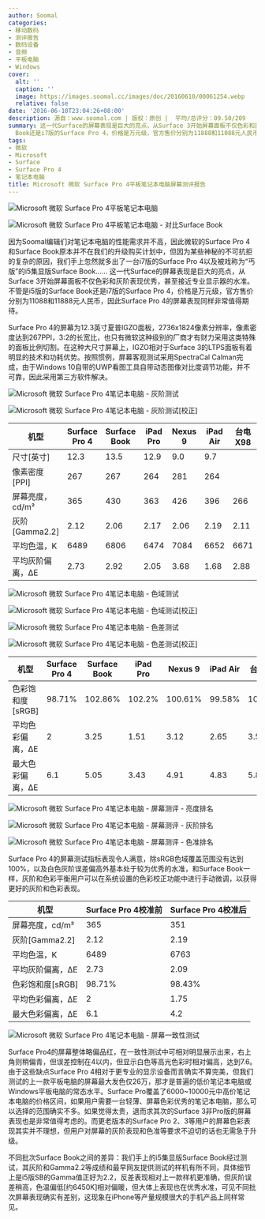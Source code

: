 ```yaml
---
author: Soomal
categories:
- 移动数码
- 测评报告
- 数码设备
- 音频
- 平板电脑
- Windows
cover:
  alt: ''
  caption: ''
  image: https://images.soomal.cc/images/doc/20160610/00061254.webp
  relative: false
date: '2016-06-10T23:04:26+08:00'
description: 源自：www.soomal.com | 版权：原创 |  平均/总评分：09.50/209
summary: 这一代Surface的屏幕表现是巨大的亮点，从Surface 3开始屏幕面板不仅色彩和灰阶表现优秀，甚至可以媲美专业显示器的水平。当然不管是i5版的Surface
  Book还是i7版的Surface Pro 4，价格是万元级，官方售价分别为11888和11088元人民币，因此Surface Pro 4的屏幕表现同样非常值得期待。
tags:
- 微软
- Microsoft
- Surface
- Surface Pro 4
- 笔记本电脑
title: Microsoft 微软 Surface Pro 4平板笔记本电脑屏幕测评报告
---
```


![Microsoft 微软 Surface Pro 4平板笔记本电脑](https://images.soomal.cc/images/doc/20160610/00061252_01.webp)



![Microsoft 微软 Surface Pro 4平板笔记本电脑 - 对比Surface Book](https://images.soomal.cc/images/doc/20160610/00061253_01.webp)



因为Soomal编辑们对笔记本电脑的性能需求并不高，因此微软的Surface Pro 4和Surface Book原本并不在我们的升级购买计划中，但因为某些神秘的不可抗拒的复杂的原因，我们手上忽然就多出了一台i7版的Surface Pro 4以及被戏称为“丐版”的i5集显版Surface Book……
这一代Surface的屏幕表现是巨大的亮点，从Surface 3开始屏幕面板不仅色彩和灰阶表现优秀，甚至接近专业显示器的水准。不管是i5版的Surface Book还是i7版的Surface Pro 4，价格是万元级，官方售价分别为11088和11888元人民币，因此Surface Pro 4的屏幕表现同样非常值得期待。



Surface Pro 4的屏幕为12.3英寸夏普IGZO面板，2736x1824像素分辨率，像素密度达到267PPI，3:2的长宽比，也只有微软这种级别的厂商才有财力采用这类特殊的面板比例切割。在这种大尺寸屏幕上，IGZO相对于Surface 3的LTPS面板有着明显的技术和功耗优势。按照惯例，屏幕客观测试采用SpectraCal Calman完成，由于Windows 10自带的UWP看图工具自带动态图像对比度调节功能，并不可靠，因此采用第三方软件解决。



![Microsoft 微软 Surface Pro 4笔记本电脑 - 灰阶测试](https://images.soomal.cc/images/doc/20160610/00061217_01.webp)



![Microsoft 微软 Surface Pro 4笔记本电脑 - 灰阶测试[校正]](https://images.soomal.cc/images/doc/20160610/00061218_01.webp)



| 机型 | Surface Pro 4 | Surface Book | iPad Pro | Nexus 9 | iPad Air | 台电X98 |
| --- | --- | --- | --- | --- | --- | --- |
| 尺寸[英寸] | 12.3 | 13.5 | 12.9 | 9.0 | 9.7 |
| 像素密度[PPI] | 267 | 267 | 264 | 281 | 264 |
| 屏幕亮度，cd/m² | 365 | 430 | 363 | 426 | 396 | 266 |
| 灰阶[Gamma2.2] | 2.12 | 2.06 | 2.17 | 2.06 | 2.19 | 2.11 |
| 平均色温，K | 6489 | 6806 | 6474 | 7084 | 6652 | 6671 |
| 平均灰阶偏离，ΔE | 2.73 | 2.92 | 2.05 | 3.68 | 1.68 | 2.88 |



![Microsoft 微软 Surface Pro 4笔记本电脑 - 色域测试](https://images.soomal.cc/images/doc/20160610/00061219_01.webp)



![Microsoft 微软 Surface Pro 4笔记本电脑 - 色域测试[校正]](https://images.soomal.cc/images/doc/20160610/00061220_01.webp)



![Microsoft 微软 Surface Pro 4笔记本电脑 - 色差测试](https://images.soomal.cc/images/doc/20160610/00061221_01.webp)



![Microsoft 微软 Surface Pro 4笔记本电脑 - 色差测试[校正]](https://images.soomal.cc/images/doc/20160610/00061222_01.webp)



| 机型 | Surface Pro 4 | Surface Book | iPad Pro | Nexus 9 | iPad Air | 台电X98 |
| --- | --- | --- | --- | --- | --- | --- |
| 色彩饱和度[sRGB] | 98.71% | 102.86% | 102.2% | 100.61% | 99.58% | 102.46% |
| 平均色彩偏离，ΔE | 2 | 3.25 | 1.51 | 3.12 | 2.65 | 3.58 |
| 最大色彩偏离，ΔE | 6.1 | 5.05 | 3.43 | 4.91 | 4.83 | 5.83 |



![Microsoft 微软 Surface Pro 4笔记本电脑 - 屏幕测评 - 亮度排名](https://images.soomal.cc/images/doc/20160610/00061248.webp)



![Microsoft 微软 Surface Pro 4笔记本电脑 - 屏幕测评 - 灰阶排名](https://images.soomal.cc/images/doc/20160610/00061249.webp)



![Microsoft 微软 Surface Pro 4笔记本电脑 - 屏幕测评 - 色准排名](https://images.soomal.cc/images/doc/20160610/00061250.webp)



Surface Pro 4的屏幕测试指标表现令人满意，除sRGB色域覆盖范围没有达到100%，以及白色灰阶误差偏高外基本处于较为优秀的水准，和Surface Book一样，灰阶和色彩平衡用户可以在系统设置的色彩校正功能中进行手动微调，以获得更好的灰阶和色彩表现。



| 机型 | Surface Pro 4校准前 | Surface Pro 4校准后 |
| --- | --- | --- |
| 屏幕亮度，cd/m² | 365 | 351 |
| 灰阶[Gamma2.2] | 2.12 | 2.19 |
| 平均色温，K | 6489 | 6763 |
| 平均灰阶偏离，ΔE | 2.73 | 2.09 |
| 色彩饱和度[sRGB] | 98.71% | 98.43% |
| 平均色彩偏离，ΔE | 2 | 1.75 |
| 最大色彩偏离，ΔE | 6.1 | 4.2 |



![Microsoft 微软 Surface Pro 4笔记本电脑 - 屏幕一致性测试](https://images.soomal.cc/images/doc/20160610/00061223.webp)



Surface Pro4的屏幕整体略偏品红，在一致性测试中可相对明显展示出来，右上角则稍偏青，但误差控制在4以内，但显示白色等高光色彩时相对偏高，达到7.6。由于这些缺点Surface Pro 4相对于更专业的显示设备而言确实不算完美，但我们测试的上一款平板电脑的屏幕最大发色仅26万，那才是普遍的低价笔记本电脑或Windows平板电脑的常态水平。Surface Pro覆盖了6000~10000元中高价笔记本电脑的价格区间，如果用户需要一台轻薄、屏幕色彩优秀的笔记本电脑，那么可以选择的范围确实不多。如果觉得太贵，退而求其次的Surface 3非Pro版的屏幕表现也是非常值得考虑的。而更老版本的Surface Pro 2、3等用户的屏幕色彩表现其实并不理想，但用户对屏幕的灰阶表现和色准等要求不迫切的话也无需急于升级。



不同批次Surface Book之间的差异：我们手上的i5集显版Surface Book经过测试，其灰阶和Gamma2.2等成绩和最早网友提供测试的样机有所不同，具体细节上是i5版SB的Gamma值正好为2.2，反差表现相对上一款样机更准确，但灰阶误差稍高，色温偏低[约6450K]相对偏暖，但大体上表现也在优秀水准，可见不同批次屏幕表现确实有差别，这现象在iPhone等产量规模很大的手机产品上同样常见。